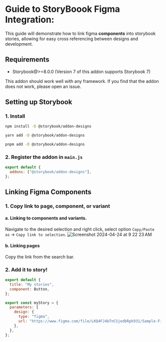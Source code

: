 # Guide to StoryBoook Figma Integration: 

  This guide will demonstrate how to link figma **components** into storybook stories, allowing for easy cross referencing between designs and development.

## Requirements

- Storybook@>=8.0.0 (Version 7 of this addon supports Storybook 7)

This addon should work well with any framework. If you find that the addon does not work, please open an issue.

## Setting up Storybook

### 1. Install

```sh
npm install -D @storybook/addon-designs

yarn add -D @storybook/addon-designs

pnpm add -D @storybook/addon-designs
```

### 2. Register the addon in `main.js`

```js
export default {
  addons: ["@storybook/addon-designs"],
};
```

## Linking Figma Components

### 1. Copy link to page, component, or variant

  #### a. Linking to components and variants. 
  Navigate to the desired selection and right click, select option ```Copy/Paste as``` -> ```Copy link to selection```. 
  ![Screenshot 2024-04-24 at 9 22 23 AM](https://github.com/nathanielmcdowell/notes1/assets/142334567/ef75ee79-29d7-46b6-b0d0-d1ea72d0c0f1)
  #### b. Linking pages 
  Copy the link from the search bar. 
  
### 2. Add it to story!

```js
export default {
  title: "My stories",
  component: Button,
};

export const myStory = {
  parameters: {
    design: {
      type: "figma",
      url: "https://www.figma.com/file/LKQ4FJ4bTnCSjedbRpk931/Sample-File",
    },
  },
};
```
